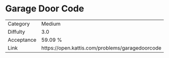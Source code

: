 # Garage Door Code

<table>
    <tr>
        <td>Category</td>
        <td>Medium</td>
    </tr>
    <tr>
        <td>Diffulty</td>
        <td>3.0</td>
    </tr>
    <tr>
        <td>Acceptance</td>
        <td>59.09 %</td>
    </tr>
    <tr>
        <td>Link</td>
        <td>https://open.kattis.com/problems/garagedoorcode</td>
    </tr>
</table>